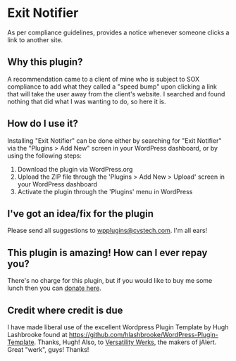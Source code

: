 Exit Notifier
=============

As per compliance guidelines, provides a notice whenever someone clicks a link to another site.

## Why this plugin?

A recommendation came to a client of mine who is subject to SOX compliance to add what they called a "speed bump" upon clicking a link that will take the user away from the client's website. I searched and found nothing that did what I was wanting to do, so here it is.

## How do I use it?

Installing "Exit Notifier" can be done either by searching for "Exit Notifier" via the "Plugins > Add New" screen in your WordPress dashboard, or by using the following steps:

1. Download the plugin via WordPress.org
2. Upload the ZIP file through the 'Plugins > Add New > Upload' screen in your WordPress dashboard
3. Activate the plugin through the 'Plugins' menu in WordPress

## I've got an idea/fix for the plugin

Please send all suggestions to wpplugins@cvstech.com. I'm all ears!

## This plugin is amazing! How can I ever repay you?

There's no charge for this plugin, but if you would like to buy me some lunch then you can [donate here](http://cvstech.com/donate).

## Credit where credit is due

I have made liberal use of the excellent Wordpress Plugin Template by Hugh Lashbrooke found at https://github.com/hlashbrooke/WordPress-Plugin-Template. Thanks, Hugh!
Also, to <a href="http://flwebsites.biz/jAlert/">Versatility Werks</a>, the makers of jAlert. Great "werk", guys! Thanks!

